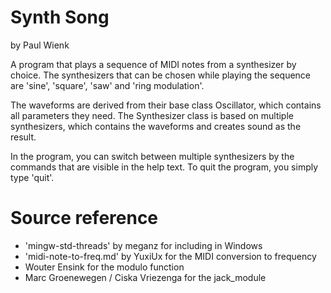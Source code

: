 # Synth Song
by Paul Wienk


A program that plays a sequence of MIDI notes from a synthesizer by choice. 
The synthesizers that can be chosen while playing the sequence are 'sine', 'square', 'saw' and 'ring modulation'.

The waveforms are derived from their base class Oscillator, which contains all parameters they need. 
The Synthesizer class is based on multiple synthesizers, which contains the waveforms and creates sound as the result.

In the program, you can switch between multiple synthesizers by the commands that are visible in the help text. 
To quit the program, you simply type 'quit'. 

# Source reference
- 'mingw-std-threads' by meganz for including <thread> in Windows
- 'midi-note-to-freq.md' by YuxiUx for the MIDI conversion to frequency
- Wouter Ensink for the modulo function
- Marc Groenewegen / Ciska Vriezenga for the jack_module 






